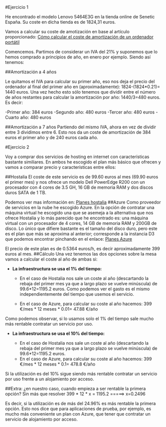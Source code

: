 #Ejercicio 1

He encontrado el modelo Lenovo 5464E3G en la tienda online de Senetic España. Su coste en dicha tienda es de 1824,31 euros.

Vamos a calcular su coste de amotización en base al artículo proporcionado: [Cómo calcular el coste de amortización de un ordenador portátil](http://www.infoautonomos.com/consultas-a-la-comunidad/988/)

Comencemos. Partimos de considerar un IVA del 21% y suponemos que lo hemos comprado a principios de año, en enero por ejemplo. Siendo así tenemos:

##Amortización a 4 años

Le quitamos el IVA para calcular su primer año, eso nos deja el precio del ordenador al final del primer año en (aproximadamente): 1824-(1824*0.21)= 1440 euros. Una vez hecho esto sólo tenemos que dividir entre el número de años restantes para calcular la amortización por año: 1440/3=480 euros. Es decir:

-Primer año: 384 euros
-Segundo año: 480 euros
-Tercer año: 480 euros
-Cuarto año: 480 euros

##Amortización a 7 años
Partiendo del mismo IVA, ahora en vez de dividir entre 3 dividimos entre 6. Esto nos da un coste de amortización de 384 euros el primer año y de 240 euros cada año.


#Ejercicio 2

Voy a comprar dos servicios de hosting en internet con características bastante similiares. En ambos he escogido el plan más básico que ofrecen y vamos a comparar precio y características entre ellos:

##Hostalia
El coste de este servicio es de 99.60 euros al mes (69.90 euros el primer mes) y nos ofrece un modelo Dell PowerEdge R200 con un procesador con 4 cores de 3.5 GH, 16 GB de memoria RAM y dos discos duros SATA de 1 TB.

Podemos ver mas información en: [Planes hostalia](https://www.hostalia.com/dedicados/?utm_medium=cpc&utm_source=google&utm_content=busqueda&utm_campaign=google_servidoresdedicados_hosting_exacto&gclid=CjwKEAjws7OwBRCn2Ome5tPP8gESJAAfopWsTkhaReicx0JHaLjrgbbldKDaRJBKBp8tmU_b-rJ6GxoCOWTw_wcB)
##Azure
Como proveedor de servicios en la nube he escogido Azure. En la opción de contratar una máquina virtual he escogido una que se asemeja a la alternativa que nos ofrece Hostalia y lo más parecido que he encontrado es: una máquina virtual con un procesador de 4 cores, 14 GB de memoria RAM y 200GB de disco. Lo único que difiere bastante es el tamaño del disco duro, pero este es el plan que más se aproxima al anterior; corresponde a la instancia D3 que podemos encontrar pinchando en el enlace: [Planes Azure](https://azure.microsoft.com/es-es/pricing/details/virtual-machines/)

El precio de este plan es de 0.5364 euros/h, es decir aproximadamente 399 euros al mes.
##Cálculo
Una vez tenemos las dos opciones sobre la mesa vamos a calcular el coste al año de ambas si:

- **La infraestructura se usa el 1% del tiempo:**
	
	- En el caso de Hostalia nos sale un coste al año (descartando la rebaja del primer mes ya que a largo plazo se vuelve minúscula) de 99.6*12=1195.2 euros. Como podemos ver el gasto es el mismo independientemente del tiempo que usemos el servicio.

	- En el caso de Azure, para calcular su coste al año hacemos: 399 €/mes * 12 meses * 0.01= 47.88 €/año

Como podemos observar, si lo usamos solo el 1% del tiempo sale mucho más rentable contratar un servicio por uso.

- **La infraestructura se usa el 10% del tiempo:**

	- En el caso de Hostalia nos sale un coste al año (descartando la rebaja del primer mes ya que a largo plazo se vuelve minúscula) de 99.6*12=1195.2 euros.
	- En el caso de Azure, para calcular su coste al año hacemos: 399 €/mes * 12 meses * 0.1= 478.8 €/año

Si la utilización es del 10% sigue siendo más rentable contratar un servicio por uso frente a un alojamiento por acceso.

##Extra: ¿en nuestro caso, cuando empieza a ser rentable la primera opción?
Sin más que resolver 399 * 12 * x = 1195.2 =====> x=0.2496

Es decir, si la utilización es de más del 24.96% es más rentable la primera opción. Esto nos dice que para aplicaciones de prueba, por ejemplo, es mucho más conveniente un plan con Azure, que tener que contratar un servicio de alojamiento por acceso.
	
